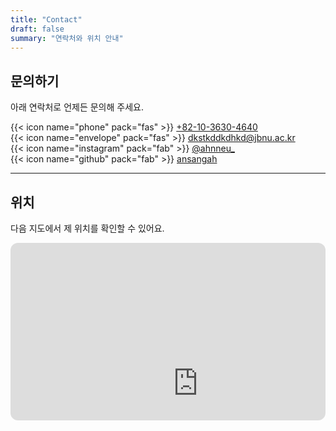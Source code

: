 ```yaml
---
title: "Contact"
draft: false
summary: "연락처와 위치 안내"
---
```


## 문의하기

아래 연락처로 언제든 문의해 주세요.

{{< icon name="phone" pack="fas" >}} [ +82-10-3630-4640 ](tel:+821036304640)  
{{< icon name="envelope" pack="fas" >}} [dkstkddkdhkd@jbnu.ac.kr](mailto:dkstkddkdhkd@jbnu.ac.kr)  
{{< icon name="instagram" pack="fab" >}} [@ahnneu_](https://instagram.com/ahnneu_)  
{{< icon name="github" pack="fab" >}} [ansangah](https://github.com/ansangah)

---

## 위치

다음 지도에서 제 위치를 확인할 수 있어요.

<div style="position:relative;padding-bottom:56.25%;height:0;overflow:hidden;border-radius:12px;">
  <iframe src="https://www.google.com/maps/embed?pb=!1m18!1m12!1m3!1d3234.1213201548776!2d127.13446309999999!3d35.8460286!2m3!1f0!2f0!3f0!3m2!1i1024!2i768!4f13.1!3m3!1m2!1s0x35702330dc920b9d%3A0x1d0d425396006646!2z7KCE67aB64yA7ZWZ6rWQIOqzteqzvOuMgO2VmSA37Zi46rSA!5e0!3m2!1sko!2skr!4v1760079980030!5m2!1sko!2skr" width="600" height="450" style="border:0;" allowfullscreen="" loading="lazy" referrerpolicy="no-referrer-when-downgrade"></iframe>
</div>

